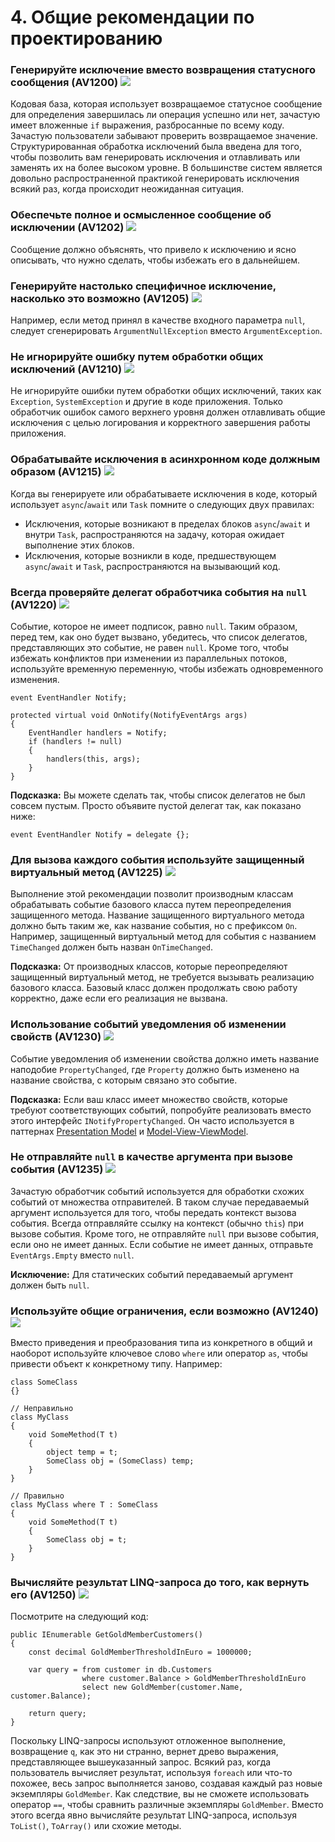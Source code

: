 <!--
NOTE: Requires Markdown Extra. See http://michelf.ca/projects/php-markdown/extra/
 --> 

# 4. Общие рекомендации по проектированию

### <a name="av1200"></a> Генерируйте исключение вместо возвращения статусного сообщения (AV1200) ![](images/2.png)

Кодовая база, которая использует возвращаемое статусное сообщение для определения завершилась ли операция успешно или нет, зачастую имеет вложенные `if` выражения, разбросанные по всему коду. Зачастую пользователи забывают проверить возвращаемое значение. Структурированная обработка исключений была введена для того, чтобы позволить вам генерировать исключения и отлавливать или заменять их на более высоком уровне. В большинстве систем является довольно распространенной практикой генерировать исключения всякий раз, когда происходит неожиданная ситуация.

### <a name="av1202"></a> Обеспечьте полное и осмысленное сообщение об исключении (AV1202) ![](images/2.png)

Сообщение должно объяснять, что привело к исключению и ясно описывать, что нужно сделать, чтобы избежать его в дальнейшем.

### <a name="av1205"></a> Генерируйте настолько специфичное исключение, насколько это возможно (AV1205) ![](images/3.png)

Например, если метод принял в качестве входного параметра `null`, следует сгенерировать `ArgumentNullException` вместо `ArgumentException`.

### <a name="av1210"></a> Не игнорируйте ошибку путем обработки общих исключений (AV1210) ![](images/1.png)

Не игнорируйте ошибки путем обработки общих исключений, таких как `Exception`, `SystemException` и другие в коде приложения. Только обработчик ошибок самого верхнего уровня должен отлавливать общие исключения с целью логирования и корректного завершения работы приложения.

### <a name="av1215"></a> Обрабатывайте исключения в асинхронном коде должным образом (AV1215) ![](images/2.png)
Когда вы генерируете или обрабатываете исключения в коде, который использует `async`/`await` или `Task` помните о следующих двух правилах:

- Исключения, которые возникают в пределах блоков `async`/`await` и внутри `Task`, распространяются на задачу, которая ожидает выполнение этих блоков.
- Исключения, которые возникли в коде, предшествующем `async`/`await` и `Task`, распространяются на вызывающий код.

### <a name="av1220"></a> Всегда проверяйте делегат обработчика события на `null` (AV1220) ![](images/1.png)

Событие, которое не имеет подписок, равно `null`. Таким образом, перед тем, как оно будет вызвано, убедитесь, что список делегатов, представляющих это событие, не равен `null`. Кроме того, чтобы избежать конфликтов при изменении из параллельных потоков, используйте временную переменную, чтобы избежать одновременного изменения.

	event EventHandler Notify;
	
    protected virtual void OnNotify(NotifyEventArgs args)  
    {
        EventHandler handlers = Notify;  
        if (handlers != null)  
        {  
            handlers(this, args); 
        }
    }

**Подсказка:** Вы можете сделать так, чтобы список делегатов не был совсем пустым. Просто объявите пустой делегат так, как показано ниже:

	event EventHandler Notify = delegate {};

### <a name="av1225"></a> Для вызова каждого события используйте защищенный виртуальный метод (AV1225) ![](images/2.png)
Выполнение этой рекомендации позволит производным классам обрабатывать событие базового класса путем переопределения защищенного метода. Название защищенного виртуального метода должно быть таким же, как название события, но с префиксом `On`. Например, защищенный виртуальный метод для события с названием `TimeChanged` должен быть назван `OnTimeChanged`.

**Подсказка:** От производных классов, которые переопределяют защищенный виртуальный метод, не требуется вызывать реализацию базового класса. Базовый класс должен продолжать свою работу корректно, даже если его реализация не вызвана.

### <a name="av1230"></a> Использование событий уведомления об изменении свойств (AV1230) ![](images/3.png)
Событие уведомления об изменении свойства должно иметь название наподобие `PropertyChanged`, где `Property` должно быть изменено на название свойства, с которым связано это событие.

**Подсказка:** Если ваш класс имеет множество свойств, которые требуют соответствующих событий, попробуйте реализовать вместо этого интерфейс `INotifyPropertyChanged`. Он часто используется в паттернах [Presentation Model](http://martinfowler.com/eaaDev/PresentationModel.html) и [Model-View-ViewModel](http://msdn.microsoft.com/en-us/magazine/dd419663.aspx).

### <a name="av1235"></a> Не отправляйте `null` в качестве аргумента при вызове события (AV1235) ![](images/1.png)

Зачастую обработчик событий используется для обработки схожих событий от множества отправителей. В таком случае передаваемый аргумент используется для того, чтобы передать контекст вызова события. Всегда отправляйте ссылку на контекст (обычно `this`) при вызове события. Кроме того, не отправляйте `null` при вызове события, если оно не имеет данных. Если событие не имеет данных, отправьте `EventArgs.Empty` вместо `null`.

**Исключение:** Для статических событий передаваемый аргумент должен быть `null`.

### <a name="av1240"></a> Используйте общие ограничения, если возможно (AV1240) ![](images/2.png)
Вместо приведения и преобразования типа из конкретного в общий и наоборот используйте ключевое слово `where` или оператор `as`, чтобы привести объект к конкретному типу. Например:

	class SomeClass  
	{}
	
	// Неправильно  
	class MyClass  
	{
		void SomeMethod(T t)  
		{  
			object temp = t;  
			SomeClass obj = (SomeClass) temp;  
		}  
	}
	
	// Правильно  
	class MyClass where T : SomeClass  
	{
		void SomeMethod(T t)  
		{  
			SomeClass obj = t;  
		}  
	}

### <a name="av1250"></a> Вычисляйте результат LINQ-запроса до того, как вернуть его (AV1250) ![](images/1.png)

Посмотрите на следующий код:
	
	public IEnumerable GetGoldMemberCustomers()
	{
		const decimal GoldMemberThresholdInEuro = 1000000;
		
		var query = from customer in db.Customers
					where customer.Balance > GoldMemberThresholdInEuro
					select new GoldMember(customer.Name, customer.Balance);
		
		return query;  
	}

Поскольку LINQ-запросы используют отложенное выполнение, возвращение `q`, как это ни странно, вернет древо выражения, представляющее вышеуказанный запрос. Всякий раз, когда пользователь вычисляет результат, используя `foreach` или что-то похожее, весь запрос выполняется заново, создавая каждый раз новые экземпляры `GoldMember`. Как следствие, вы не сможете использовать оператор `==`, чтобы сравнить различные экземпляры `GoldMember`. Вместо этого всегда явно вычисляйте результат LINQ-запроса, используя `ToList()`, `ToArray()` или схожие методы.